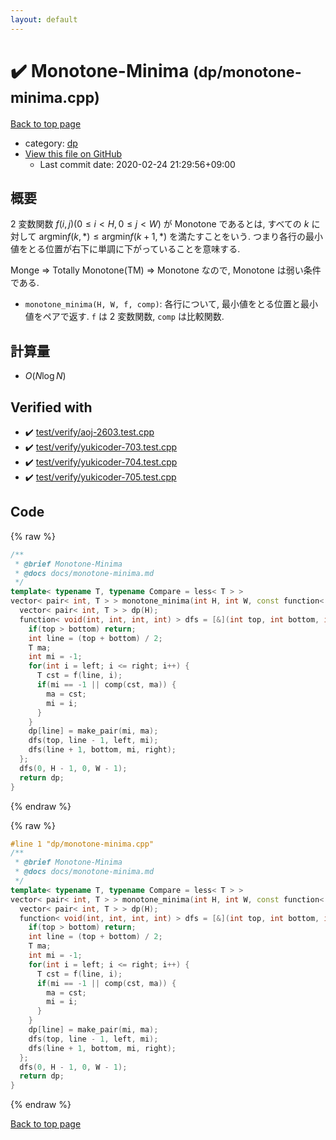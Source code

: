 ```yaml
---
layout: default
---
```


<!-- mathjax config similar to math.stackexchange -->
<script type="text/javascript" async
  src="https://cdnjs.cloudflare.com/ajax/libs/mathjax/2.7.5/MathJax.js?config=TeX-MML-AM_CHTML">
</script>
<script type="text/x-mathjax-config">
  MathJax.Hub.Config({
    TeX: { equationNumbers: { autoNumber: "AMS" }},
    tex2jax: {
      inlineMath: [ ['$','$'] ],
      processEscapes: true
    },
    "HTML-CSS": { matchFontHeight: false },
    displayAlign: "left",
    displayIndent: "2em"
  });
</script>

<script type="text/javascript" src="https://cdnjs.cloudflare.com/ajax/libs/jquery/3.4.1/jquery.min.js"></script>
<script src="https://cdn.jsdelivr.net/npm/jquery-balloon-js@1.1.2/jquery.balloon.min.js" integrity="sha256-ZEYs9VrgAeNuPvs15E39OsyOJaIkXEEt10fzxJ20+2I=" crossorigin="anonymous"></script>
<script type="text/javascript" src="../../assets/js/copy-button.js"></script>
<link rel="stylesheet" href="../../assets/css/copy-button.css" />


# :heavy_check_mark: Monotone-Minima <small>(dp/monotone-minima.cpp)</small>

<a href="../../index.html">Back to top page</a>

* category: <a href="../../index.html#95687afb5d9a2a9fa39038f991640b0c">dp</a>
* <a href="{{ site.github.repository_url }}/blob/master/dp/monotone-minima.cpp">View this file on GitHub</a>
    - Last commit date: 2020-02-24 21:29:56+09:00




## 概要

$2$ 変数関数 $f(i, j) (0 \leq i \lt H, 0 \leq j \lt W)$ が Monotone であるとは, すべての $k$ に対して $\mathrm{argmin} f(k, *) \leq \mathrm{argmin} f(k + 1, *)$ を満たすことをいう. つまり各行の最小値をとる位置が右下に単調に下がっていることを意味する.

Monge $\Rightarrow$ Totally Monotone(TM) $\Rightarrow$ Monotone なので, Monotone は弱い条件である.

* `monotone_minima(H, W, f, comp)`: 各行について, 最小値をとる位置と最小値をペアで返す. `f` は $2$ 変数関数, `comp` は比較関数.

## 計算量

* $O(N \log N)$


## Verified with

* :heavy_check_mark: <a href="../../verify/test/verify/aoj-2603.test.cpp.html">test/verify/aoj-2603.test.cpp</a>
* :heavy_check_mark: <a href="../../verify/test/verify/yukicoder-703.test.cpp.html">test/verify/yukicoder-703.test.cpp</a>
* :heavy_check_mark: <a href="../../verify/test/verify/yukicoder-704.test.cpp.html">test/verify/yukicoder-704.test.cpp</a>
* :heavy_check_mark: <a href="../../verify/test/verify/yukicoder-705.test.cpp.html">test/verify/yukicoder-705.test.cpp</a>


## Code

<a id="unbundled"></a>
{% raw %}
```cpp
/**
 * @brief Monotone-Minima
 * @docs docs/monotone-minima.md
 */
template< typename T, typename Compare = less< T > >
vector< pair< int, T > > monotone_minima(int H, int W, const function< T(int, int) > &f, const Compare &comp = Compare()) {
  vector< pair< int, T > > dp(H);
  function< void(int, int, int, int) > dfs = [&](int top, int bottom, int left, int right) {
    if(top > bottom) return;
    int line = (top + bottom) / 2;
    T ma;
    int mi = -1;
    for(int i = left; i <= right; i++) {
      T cst = f(line, i);
      if(mi == -1 || comp(cst, ma)) {
        ma = cst;
        mi = i;
      }
    }
    dp[line] = make_pair(mi, ma);
    dfs(top, line - 1, left, mi);
    dfs(line + 1, bottom, mi, right);
  };
  dfs(0, H - 1, 0, W - 1);
  return dp;
}

```
{% endraw %}

<a id="bundled"></a>
{% raw %}
```cpp
#line 1 "dp/monotone-minima.cpp"
/**
 * @brief Monotone-Minima
 * @docs docs/monotone-minima.md
 */
template< typename T, typename Compare = less< T > >
vector< pair< int, T > > monotone_minima(int H, int W, const function< T(int, int) > &f, const Compare &comp = Compare()) {
  vector< pair< int, T > > dp(H);
  function< void(int, int, int, int) > dfs = [&](int top, int bottom, int left, int right) {
    if(top > bottom) return;
    int line = (top + bottom) / 2;
    T ma;
    int mi = -1;
    for(int i = left; i <= right; i++) {
      T cst = f(line, i);
      if(mi == -1 || comp(cst, ma)) {
        ma = cst;
        mi = i;
      }
    }
    dp[line] = make_pair(mi, ma);
    dfs(top, line - 1, left, mi);
    dfs(line + 1, bottom, mi, right);
  };
  dfs(0, H - 1, 0, W - 1);
  return dp;
}

```
{% endraw %}

<a href="../../index.html">Back to top page</a>

